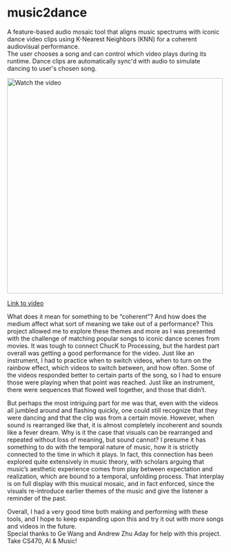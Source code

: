 # music2dance
A feature-based audio mosaic tool that aligns music spectrums with iconic dance video clips using K-Nearest Neighbors (KNN) for a coherent audiovisual performance.  
The user chooses a song and can control which video plays during its runtime. Dance clips are automatically sync'd with audio to simulate dancing to user's chosen song.  

<a href="https://www.youtube.com/watch?v=4_gVm7ntco?s1=BEXC5C8ynUZ5sBXA" target="_blank">
    <img src="thumbnail.png" alt="Watch the video" width="500" /></a>   
    
[Link to video](https://www.youtube.com/watch?v=4_gVm7ntco?s1=BEXC5C8ynUZ5sBXA)  

What does it mean for something to be “coherent”? And how does the medium affect what sort of meaning we take out of a performance? This project allowed me to explore these themes and more as I was presented with the challenge of matching popular songs to iconic dance scenes from movies. It was tough to connect ChucK to Processing, but the hardest part overall was getting a good performance for the video. Just like an instrument, I had to practice when to switch videos, when to turn on the rainbow effect, which videos to switch between, and how often. Some of the videos responded better to certain parts of the song, so I had to ensure those were playing when that point was reached. Just like an instrument, there were sequences that flowed well together, and those that didn’t.

But perhaps the most intriguing part for me was that, even with the videos all jumbled around and flashing quickly, one could still recognize that they were dancing and that the clip was from a certain movie. However, when sound is rearranged like that, it is almost completely incoherent and sounds like a fever dream. Why is it the case that visuals can be rearranged and repeated without loss of meaning, but sound cannot? I presume it has something to do with the temporal nature of music, how it is strictly connected to the time in which it plays. In fact, this connection has been explored quite extensively in music theory, with scholars arguing that music’s aesthetic experience comes from play between expectation and realization, which are bound to a temporal, unfolding process. That interplay is on full display with this musical mosaic, and in fact enforced, since the visuals re-introduce earlier themes of the music and give the listener a reminder of the past.

Overall, I had a very good time both making and performing with these tools, and I hope to keep expanding upon this and try it out with more songs and videos in the future.  
Special thanks to Ge Wang and Andrew Zhu Aday for help with this project. Take CS470, AI & Music!
